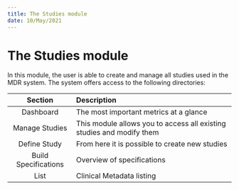 ```yaml
---
title: The Studies module
date: 10/May/2021
---
```


# The Studies module

In this module, the user is able to create and manage all studies used in the MDR system.
The system offers access to the following directories:

| Section | Description       |
|:------:|:----------------|
| Dashboard| The most important metrics at a glance |
| Manage Studies  | This module allows you to access all existing studies and modify them |
| Define Study | From here it is possible to create new studies |
| Build Specifications | Overview of specifications |
| List | Clinical Metadata listing |






